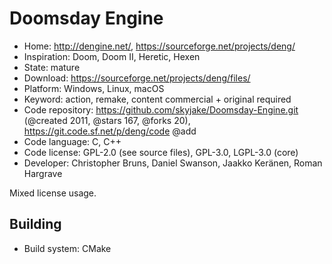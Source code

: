 # Doomsday Engine

- Home: http://dengine.net/, https://sourceforge.net/projects/deng/
- Inspiration: Doom, Doom II, Heretic, Hexen
- State: mature
- Download: https://sourceforge.net/projects/deng/files/
- Platform: Windows, Linux, macOS
- Keyword: action, remake, content commercial + original required
- Code repository: https://github.com/skyjake/Doomsday-Engine.git (@created 2011, @stars 167, @forks 20), https://git.code.sf.net/p/deng/code @add
- Code language: C, C++
- Code license: GPL-2.0 (see source files), GPL-3.0, LGPL-3.0 (core)
- Developer: Christopher Bruns, Daniel Swanson, Jaakko Keränen, Roman Hargrave

Mixed license usage.

## Building

- Build system: CMake
